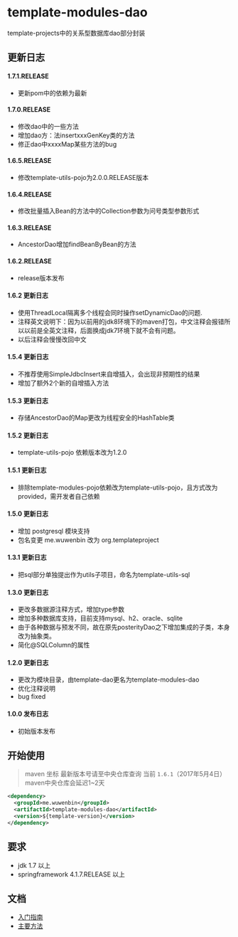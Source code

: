 # template-modules-dao
template-projects中的关系型数据库dao部分封装 
## 更新日志 ## 
#### 1.7.1.RELEASE
- 更新pom中的依赖为最新
#### 1.7.0.RELEASE
- 修改dao中的一些方法
- 增加dao方：法insertxxxGenKey类的方法
- 修正dao中xxxxMap某些方法的bug
#### 1.6.5.RELEASE
- 修改template-utils-pojo为2.0.0.RELEASE版本
#### 1.6.4.RELEASE
- 修改批量插入Bean的方法中的Collection参数为问号类型参数形式
#### 1.6.3.RELEASE
- AncestorDao增加findBeanByBean的方法
#### 1.6.2.RELEASE
- release版本发布 
#### 1.6.2 更新日志
- 使用ThreadLocal隔离多个线程会同时操作setDynamicDao的问题.
- 注释英文说明下：因为以前用的jdk8环境下的maven打包，中文注释会报错所以以前是全英文注释，后面换成jdk7环境下就不会有问题。
- 以后注释会慢慢改回中文
#### 1.5.4 更新日志
- 不推荐使用SimpleJdbcInsert来自增插入，会出现非预期性的结果
- 增加了额外2个新的自增插入方法
#### 1.5.3 更新日志
- 存储AncestorDao的Map更改为线程安全的HashTable类
#### 1.5.2 更新日志
- template-utils-pojo 依赖版本改为1.2.0
#### 1.5.1 更新日志
- 排除template-modules-pojo依赖改为template-utils-pojo，且方式改为provided，需开发者自己依赖
#### 1.5.0 更新日志
- 增加 postgresql 模块支持
- 包名变更 me.wuwenbin 改为 org.templateproject
#### 1.3.1 更新日志
- 把sql部分单独提出作为utils子项目，命名为template-utils-sql
#### 1.3.0 更新日志
- 更改多数据源注释方式，增加type参数
- 增加多种数据库支持，目前支持mysql、h2、oracle、sqlite
- 由于各种数据与预发不同，故在原先posterityDao之下增加集成的子类，本身改为抽象类。
- 简化@SQLColumn的属性
#### 1.2.0 更新日志
- 更改为模块目录，由template-dao更名为template-modules-dao
- 优化注释说明
- bug fixed
#### 1.0.0 发布日志
- 初始版本发布

## 开始使用 ##
> maven 坐标  最新版本号请至中央仓库查询 当前 ```1.6.1```（2017年5月4日）
> maven中央仓库会延迟1~2天
```xml
<dependency>
  <groupId>me.wuwenbin</groupId>
  <artifactId>template-modules-dao</artifactId>
  <version>${template-version}</version>
</dependency>
```
## 要求 
- jdk 1.7 以上
- springframework 4.1.7.RELEASE 以上

## 文档
- [入门指南](https://github.com/miyakowork/template-modules-dao/wiki/入门)
- [主要方法](https://github.com/miyakowork/template-modules-dao/wiki/主要方法API)
